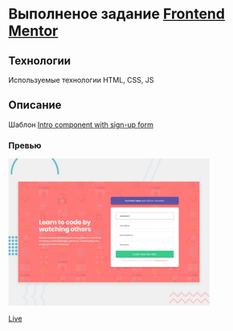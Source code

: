 # Выполненое задание [Frontend Mentor](https://www.frontendmentor.io)

## Технологии
Используемые технологии HTML, CSS, JS

## Описание
Шаблон [Intro component with sign-up form](https://www.frontendmentor.io/challenges/intro-component-with-signup-form-5cf91bd49edda32581d28fd1)

### Превью
<img src="./design/desktop-preview.jpg" width="400">

[Live](https://kosticyn.github.io/fontend_mentor_io/intro-component-with-signup-form)
